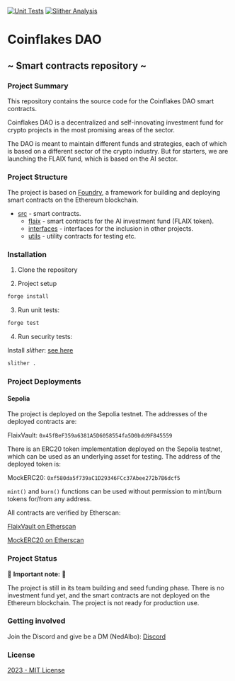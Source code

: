 [![Unit Tests](https://github.com/Coinflakes-DAO/coinflakes-contracts/actions/workflows/test.yml/badge.svg)](https://github.com/Coinflakes-DAO/coinflakes-contracts/actions/workflows/test.yml)
[![Slither Analysis](https://github.com/Coinflakes-DAO/coinflakes-contracts/actions/workflows/slither.yml/badge.svg)](https://github.com/Coinflakes-DAO/coinflakes-contracts/actions/workflows/slither.yml)

# Coinflakes DAO

## ~ Smart contracts repository ~

### Project Summary

This repository contains the source code for the Coinflakes DAO smart contracts.

Coinflakes DAO is a decentralized and self-innovating investment fund for crypto projects in the most promising areas of the sector.

The DAO is meant to maintain different funds and strategies, each of which is based on a different sector of the crypto industry. But for starters, we are launching the FLAIX fund, which is based on the AI sector.

### Project Structure

The project is based on [Foundry](https://github.com/foundry-rs/foundry), a framework for building and deploying smart contracts on the Ethereum blockchain.

- [src](src) - smart contracts.
  - [flaix](src/flaix) - smart contracts for the AI investment fund (FLAIX token).
  - [interfaces](src/interfaces) - interfaces for the inclusion in other projects.
  - [utils](src/utils) - utility contracts for testing etc.

### Installation

1. Clone the repository

2. Project setup

```bash
forge install
```

3. Run unit tests:

```bash
forge test
```

4. Run security tests:

Install _slither_: [see here](https://github.com/crytic/slither#how-to-install)

```bash
slither .
```

### Project Deployments

#### Sepolia

The project is deployed on the Sepolia testnet. The addresses of the deployed contracts are:

FlaixVault: `0x45fBeF359a6381A5D6058554fa5D0bdd9F845559`

There is an ERC20 token implementation deployed on the Sepolia testnet, which can be used as an underlying asset for testing. The address of the deployed token is:

MockERC20: `0xf580da5f739aC1D29346FCc37Abee272b7B6dcf5`

`mint()` and `burn()` functions can be used without permission to mint/burn tokens
for/from any address.

All contracts are verified by Etherscan:

[FlaixVault on Etherscan](https://sepolia.etherscan.io/address/0x45fbef359a6381a5d6058554fa5d0bdd9f845559)

[MockERC20 on Etherscan](https://sepolia.etherscan.io/address/0xf580da5f739aC1D29346FCc37Abee272b7B6dcf5)

### Project Status

:red_circle: **Important note:** :red_circle:

The project is still in its team building and seed funding phase. There is no investment fund yet, and the smart contracts are not deployed on the Ethereum blockchain. The project is not ready for production use.

### Getting involved

Join the Discord and give be a DM (NedAlbo):
[Discord](https://discord.gg/7yddavsV)

### License

[2023 - MIT License](LICENSE)
